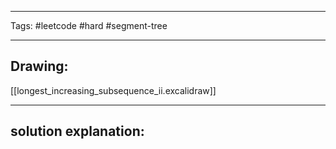

----

Tags: #leetcode #hard #segment-tree

----

## Drawing:
[[longest_increasing_subsequence_ii.excalidraw]]

----


## solution explanation:

